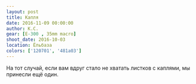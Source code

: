 ```yaml
---
layout: post
title: Капля
date: 2016-11-09 00:00:00
author: К.С.
gear: [E-300 , 35mm macro]
shoot_date: 2016-10-03
location: Ёльбаза
colors: ['120701', '481a03']
---
```


На тот случай, если вам вдруг стало не хватать листков с каплями, мы принесли ещё один.
